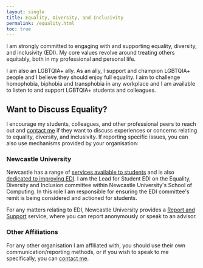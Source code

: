 ```yaml
---
layout: single
title: Equality, Diversity, and Inclusivity
permalink: /equality.html
toc: true
---
```


I am strongly committed to engaging with and supporting equality, diversity, and inclusivity (EDI). My core values revolve around treating others equitably, both in my professional and personal life.

I am also an LGBTQIA+ ally. As an ally, I support and champion LGBTQIA+ people and I believe they should enjoy full equality. I aim to challenge homophobia, biphobia and transphobia in any workplace and I am available to listen to and support LGBTQIA+ students and colleagues.

## Want to Discuss Equality?

I encourage my students, colleagues, and other professional peers to reach out and [contact me](profile/index.md) if they want to discuss experiences or concerns relating to equality, diversity, and inclusivity. If reporting specific issues, you can also use mechanisms provided by your organisation:

### Newcastle University

Newcastle has a range of [services available to students](https://www.ncl.ac.uk/students/) and is also [dedicated to improving EDI](https://www.ncl.ac.uk/who-we-are/equality/). I am the Lead for Student EDI on the Equality, Diversity and Inclusion committee within Newcastle University's School of Computing. In this role I am responsible for ensuring the EDI committee's remit is being considered and actioned for students.

For any matters relating to EDI, Newcastle University provides a [Report and Support](https://reportandsupport.ncl.ac.uk/) service, where you can report anonymously or speak to an advisor.

### Other Affiliations

For any other organisation I am affiliated with, you should use their own communication/reporting methods, or if you wish to speak to me specifically, you can [contact me](profile/index.md).
